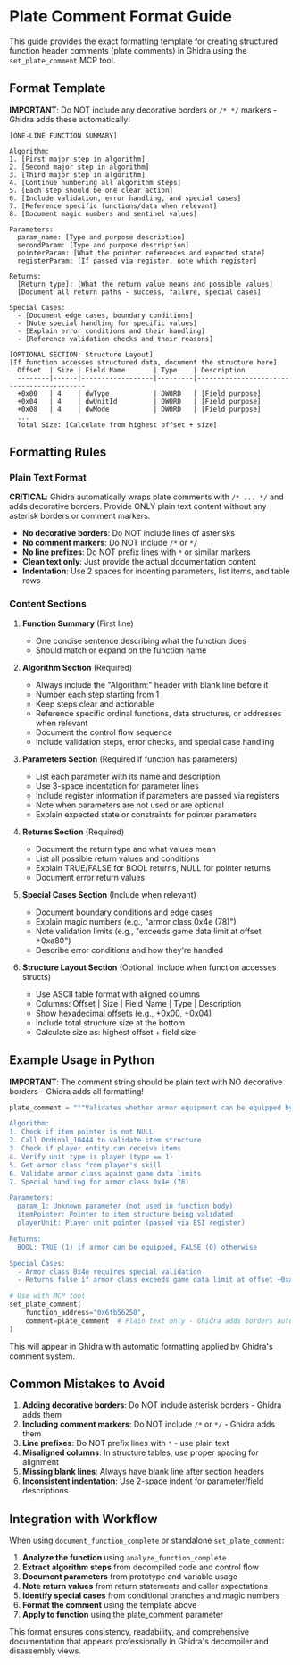 # Plate Comment Format Guide

This guide provides the exact formatting template for creating structured function header comments (plate comments) in Ghidra using the `set_plate_comment` MCP tool.

## Format Template

**IMPORTANT**: Do NOT include any decorative borders or `/* */` markers - Ghidra adds these automatically!

```
[ONE-LINE FUNCTION SUMMARY]

Algorithm:
1. [First major step in algorithm]
2. [Second major step in algorithm]
3. [Third major step in algorithm]
4. [Continue numbering all algorithm steps]
5. [Each step should be one clear action]
6. [Include validation, error handling, and special cases]
7. [Reference specific functions/data when relevant]
8. [Document magic numbers and sentinel values]

Parameters:
  param_name: [Type and purpose description]
  secondParam: [Type and purpose description]
  pointerParam: [What the pointer references and expected state]
  registerParam: [If passed via register, note which register]

Returns:
  [Return type]: [What the return value means and possible values]
  [Document all return paths - success, failure, special cases]

Special Cases:
  - [Document edge cases, boundary conditions]
  - [Note special handling for specific values]
  - [Explain error conditions and their handling]
  - [Reference validation checks and their reasons]

[OPTIONAL SECTION: Structure Layout]
[If function accesses structured data, document the structure here]
  Offset  | Size | Field Name       | Type    | Description
  --------|------|------------------|---------|------------------------------------------
  +0x00   | 4    | dwType           | DWORD   | [Field purpose]
  +0x04   | 4    | dwUnitId         | DWORD   | [Field purpose]
  +0x08   | 4    | dwMode           | DWORD   | [Field purpose]
  ...
  Total Size: [Calculate from highest offset + size]
```

## Formatting Rules

### Plain Text Format

**CRITICAL**: Ghidra automatically wraps plate comments with `/* ... */` and adds decorative borders. Provide ONLY plain text content without any asterisk borders or comment markers.

- **No decorative borders**: Do NOT include lines of asterisks
- **No comment markers**: Do NOT include `/*` or `*/`
- **No line prefixes**: Do NOT prefix lines with ` * ` or similar markers
- **Clean text only**: Just provide the actual documentation content
- **Indentation**: Use 2 spaces for indenting parameters, list items, and table rows

### Content Sections

1. **Function Summary** (First line)
   - One concise sentence describing what the function does
   - Should match or expand on the function name

2. **Algorithm Section** (Required)
   - Always include the "Algorithm:" header with blank line before it
   - Number each step starting from 1
   - Keep steps clear and actionable
   - Reference specific ordinal functions, data structures, or addresses when relevant
   - Document the control flow sequence
   - Include validation steps, error checks, and special case handling

3. **Parameters Section** (Required if function has parameters)
   - List each parameter with its name and description
   - Use 3-space indentation for parameter lines
   - Include register information if parameters are passed via registers
   - Note when parameters are not used or are optional
   - Explain expected state or constraints for pointer parameters

4. **Returns Section** (Required)
   - Document the return type and what values mean
   - List all possible return values and conditions
   - Explain TRUE/FALSE for BOOL returns, NULL for pointer returns
   - Document error return values

5. **Special Cases Section** (Include when relevant)
   - Document boundary conditions and edge cases
   - Explain magic numbers (e.g., "armor class 0x4e (78)")
   - Note validation limits (e.g., "exceeds game data limit at offset +0xa80")
   - Describe error conditions and how they're handled

6. **Structure Layout Section** (Optional, include when function accesses structs)
   - Use ASCII table format with aligned columns
   - Columns: Offset | Size | Field Name | Type | Description
   - Show hexadecimal offsets (e.g., +0x00, +0x04)
   - Include total structure size at the bottom
   - Calculate size as: highest offset + field size

## Example Usage in Python

**IMPORTANT**: The comment string should be plain text with NO decorative borders - Ghidra adds all formatting!

```python
plate_comment = """Validates whether armor equipment can be equipped by a player.

Algorithm:
1. Check if item pointer is not NULL
2. Call Ordinal_10444 to validate item structure
3. Check if player entity can receive items
4. Verify unit type is player (type == 1)
5. Get armor class from player's skill
6. Validate armor class against game data limits
7. Special handling for armor class 0x4e (78)

Parameters:
  param_1: Unknown parameter (not used in function body)
  itemPointer: Pointer to item structure being validated
  playerUnit: Player unit pointer (passed via ESI register)

Returns:
  BOOL: TRUE (1) if armor can be equipped, FALSE (0) otherwise

Special Cases:
  - Armor class 0x4e requires special validation
  - Returns false if armor class exceeds game data limit at offset +0xa80"""

# Use with MCP tool
set_plate_comment(
    function_address="0x6fb56250",
    comment=plate_comment  # Plain text only - Ghidra adds borders automatically
)
```

This will appear in Ghidra with automatic formatting applied by Ghidra's comment system.

## Common Mistakes to Avoid

1. **Adding decorative borders**: Do NOT include asterisk borders - Ghidra adds them
2. **Including comment markers**: Do NOT include `/*` or `*/` - Ghidra adds them
3. **Line prefixes**: Do NOT prefix lines with ` * ` - use plain text
4. **Misaligned columns**: In structure tables, use proper spacing for alignment
5. **Missing blank lines**: Always have blank line after section headers
6. **Inconsistent indentation**: Use 2-space indent for parameter/field descriptions

## Integration with Workflow

When using `document_function_complete` or standalone `set_plate_comment`:

1. **Analyze the function** using `analyze_function_complete`
2. **Extract algorithm steps** from decompiled code and control flow
3. **Document parameters** from prototype and variable usage
4. **Note return values** from return statements and caller expectations
5. **Identify special cases** from conditional branches and magic numbers
6. **Format the comment** using the template above
7. **Apply to function** using the plate_comment parameter

This format ensures consistency, readability, and comprehensive documentation that appears professionally in Ghidra's decompiler and disassembly views.